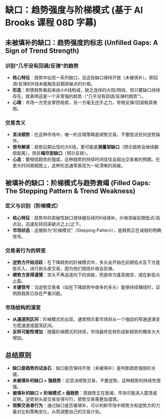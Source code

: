 
# 缺口：趋势强度与阶梯模式 (基于 Al Brooks 课程 08D 字幕)

## 未被填补的缺口：趋势强度的标志 (Unfilled Gaps: A Sign of Trend Strength)

### 识别“几乎没有回调/反弹”的趋势
-   **核心特征**：趋势中出现一系列缺口，且这些缺口保持开放（未被填补）。即回调/反弹的K线未能触及前期突破点的价格。
-   **形态**：即使趋势看起来由小K线构成，缺乏连续的大阳/阴线，但只要缺口持续存在，就表明这是一个非常强的趋势（“几乎没有回调/反弹的趋势”）。
-   **心理**：市场一方完全掌控局势，另一方毫无还手之力，导致反弹/回调极其微弱。

### 交易含义
-   **坚决顺势**：在这种市场中，唯一的合理策略是顺势交易。不要尝试任何逆势操作。
-   **信号解读**：趋势后期出现的大K线，更可能是**测量型缺口**（预示趋势会继续翻倍距离），而非**竭尽型缺口**（预示反转）。
-   **心态**：要相信趋势的强度。这种趋势的持续时间往往会超出交易者的预期。在更大时间周期图上，这种形态通常表现为一轮清晰的突破。

## 被填补的缺口：阶梯模式与趋势衰竭 (Filled Gaps: The Stepping Pattern & Trend Weakness)

### 定义与识别（阶梯模式）
-   **核心特征**：趋势中的突破性缺口很快被后续的K线填补。价格突破前期低点/高点后，迅速反转回突破点之上/之下。
-   **市场状态**：这被称为“阶梯模式”（Stepping Pattern），是趋势正在减弱的明确信号。

### 交易者行为的转变
-   **逆势方开始活跃**：在下降趋势的阶梯模式中，多头会开始在前期低点及下方逢低买入，进行剥头皮交易，因为他们相信价格会反弹。
-   **顺势方变得谨慎**：空头不再追逐向下的突破，而是转为逢高做空，或在新低点止盈。
-   **关键信号**：当逆势交易者（如在下降趋势中做多的多头）能够持续赚钱时，证明原趋势已存在严重问题。

### 市场结构的演变
-   **从通道到区间**：阶梯模式的出现，通常预示着市场将从一个强劲的窄通道演变为宽通道或震荡区间。
-   **反转可能性增加**：随着阶梯模式的持续，市场最终反转形成新趋势的概率大大增加。

## 总结原则
-   **缺口是趋势的试金石**：缺口能否保持开放（未被填补）是判断趋势强弱的关键。
-   **未被填补的缺口 = 强趋势**：应坚决顺势交易，不要逆势。这种趋势的持续性很强。
-   **被填补的缺口 = 阶梯模式 = 弱趋势**：原趋势正在衰竭，市场可能进入震荡或反转。逆势剥头皮交易变得可行，顺势交易需更加谨慎。
-   **观察交易者行为**：通过缺口是否被填补，可以判断市场中顺势方和逆势方的力量对比和策略变化，从而调整自己的交易计划。